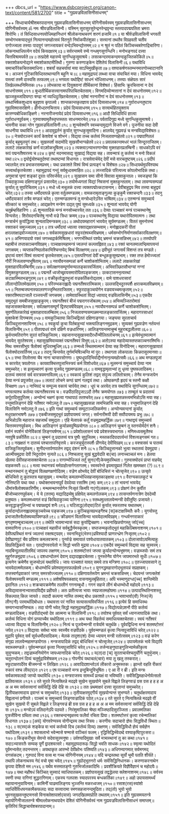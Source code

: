 +++
dbcs_url = "https://www.dsbcproject.org/canon-text/content/581/2700"
title = "गुह्यवज्रविलासिनीसाधनम्"

+++
सिध्दाचार्यश्रीशबरपादानाम्
गुह्यवज्रविलासिनीसाधनम्  योगिनीसर्वस्वम्
गुह्यवज्रविलासिनीसाधनम्
योगिनीसर्वस्वम्
ॐ नमः श्रीवज्रविलासिन्यै।
यस्मिन् सुरासुरसुरेन्द्रनरेन्द्रवृन्दा 
स्तत्पादपद्मपतिता भ्रमराः शिरोभिः।
तं सिध्दिसाधनपयोधिमहानिधानं
श्रीलोकनाथचरणं शरणं व्रजामि॥१॥
या श्रीर्वज्रविलासिनी भगवती सम्भोगभक्त्याद्भुतं
नित्यानन्दमहोत्सवं वितनुते निर्वाकपीतंशुका।
सत्त्वानां तथतैव विग्रहवती चतीव रागोज्ज्वला
तस्याः पादयुगं जगज्जायकरं वन्देऽभिवन्द्योत्तमम्॥२॥
न श्रुतं न पठितं किञ्चिच्चबरेणाद्रिचारिणा।
लोकनाथाधिपत्येन वदेयं कियदक्षरम्॥३॥
सर्वरन्तमये रम्ये गन्धमृगसुगन्धिनि।
मनोभङ्गपदं दत्त्वा चित्तविश्रामपर्वते॥४॥
तत्प्रदेशे महारम्ये सुगन्धिकुसुमाश्रये।
लसत्कन्दरमाकन्दमन्दकूजितकोकिले॥५॥
रक्ताशोकघनोद्याने ममाशोकाष्टमीतिथौ।
गुरुणा करुणाङ्केन देशितेयं विलासिनी॥६॥
यथाविधि समाचारैरेकचित्तसमाधिना।
शबर्यां सहचर्यायां मया साऽभिमुखीकृता॥७॥
वश्याकर्षणस्तम्भनमारणोच्चाटानानि च।
अञ्जनं गुटिकासिध्दिस्तथान्यानि बहूनि च॥८॥
महामुद्रापदं लब्ध्वा वाचा संयाचितं मया।
विधिना भावयेद् यस्त्वां तस्मै दास्यसि तत्फलम्॥९॥
भगवता यथोद्दिष्टं साधनं भोधिसाधनम्।
तस्याः संक्षेपतः सारं लिखेल्लब्धनिमित्तकः॥१०॥
लोभकाया मा  दियुक्तानां तीर्थिकानां विशेषतं।
हिंसाभिः क्रूरचित्तानां न देयं साधनोत्तमम्॥११॥
बुध्दतीर्थिकसत्त्वानामपरिपाचितचेतसाम्।
विगमदिव्योन्मत्तानां न देयं साधनोत्तमम्॥१२॥
खञ्जकुब्जादिघण्टा  षण्ढा नां व्याधिदुःखितचेतसाम्।
एतेषां नरनारीणां न देयं साधनोत्तमम्॥१३॥
लब्धाभिषेकशुध्दाय बहुज्ञाय कृपालवे।
शान्तकान्तकृतज्ञाय प्रदेयं दिव्यसाधनम्॥१४॥
गुर्वाराधनतुष्टाय गुह्यविश्वासरक्षिणे।
हीनोध्दरणचित्ताय। प्रदेयं दिव्यसाधनम्॥१५॥
सत्त्वार्थहितयुक्ताय कारुण्यबोधिकाङ्क्षिणे।
नरनारीजनायेदं प्रदेयं दिव्यसाधनम्॥१६॥
आदौ सिध्दिविधिं ज्ञात्वा गुर्वाराधनपूर्वकम्।
गुरुवाक्यामृतैस्तृप्तस्ततः साधनमारभेत्॥१७॥
पर्वतादिगुह्य मध्ये सुगन्धिकुसुमाश्रये।
भावनीया सका  न्तेन गुह्यवज्रविलासिनी॥१८॥
शून्यवेश्मनि स्वच्चन्दमुद्याने विजने वने।
पूजनीया सदा देवी साधनीया यथाविधि॥१९॥
आदावुद्वर्तनं कुर्यात् सुगन्धकुसुमादिना।
क्षालयेद् गुह्यवज्रं च मन्त्रविद्याविशेषतः॥२०॥
नेत्रयोरञ्जनं कार्यं केशवेशं च शोभनं।
विद्यया तच्च कर्तव्यं निजलावण्यहेतवे॥२१॥
पद्मपाणितलं कुर्याद् बहुमूलयुगं तथ।
सुखस्पर्शं सदामोदि सुखसौभाग्यहेतवे॥२२॥
प्रवालकान्तमधरं  भालं  सिन्दूरराजितम्।
ललाटे लाक्षकारेखं कर्णं वाऽशोकभूषितम्॥२३॥
त्यक्त्वाऽन्याभरणान्येषा मुक्ताहारप्रलम्बिनी।
साधकोऽपि वरं रूपं पद्मनर्तेश्वरस्य च॥२४॥
कृष्टं मदनमासद्य सुखाद्यं विद्यया सह।
तावन्मात्रं तु कर्तव्यं न मनो विकलं यथा॥२५॥
द्वयोर्द्वयोश्चतुर्दश्यां तथाष्टम्यां विधानतः।
रात्रावेवार्चयेद् देवीं मसे वारचतुष्टयम्॥२६॥
प्रदीपं ज्वालयेत् तत्र प्रभाकरसमप्रभम्।
यथा प्रकाशते विश्वं  विम्वं प्रत्यङ्गं च विशेषतः॥२७॥
सिध्दयर्थमुपविश्याथ सत्त्वार्थाकृतचेतशा।
महामुद्रापदं गन्तुं सर्वबुध्दसमाहितः॥२८॥
लज्जादिकं परित्यज्य कोपलोभादिकं तथा।
अणुमात्रां घृणां शङ्कां दूरतः परिवर्जयेत्॥२९॥
सुखासन  समा  सीनो विवासा मुक्तकुन्तलः।
स्वजङ्घां  कि  ञ्चिदाकुञ्च्य दक्षिणाङ्गुलं प्रसारयेत्॥३०॥
तयोर्मध्यगतां विद्यां निवसनां मुक्तकुन्तलाम्।
तथा  लावण्यसम्पन्नां कुर्यात् तु सुपरिचिताम्॥३१॥
मधो  ध्ये  मचुलकं दत्त्वा त्यक्तपद्मोत्कटासनाम्।
देवीबाहुद्वय मिव तस्या बाहुद्वयं चरेत्॥३२॥
तस्या धर्मोदयापन्ने कृत्वा वर्तुलमण्डलम्।
वामकरामृताङ्गुल्या कुङ्कुमै रक्तचन्दनैः॥३३॥
तदनु धर्मोदयाकारं तत्रैव मण्डलं चरेत्।
एतन्मण्डलमन्त्रं तु मन्त्रोध्दारेऽस्ति भाषितम्॥३४॥
एतन्मन्त्रं समुच्चार्य सीत्कारं च समुच्चरेत्।
आद्यक्षरेण मन्त्रेण दद्यत् पुष्पं सुमध्यके॥३५॥
शून्यतां भावयेद् योगी चतुर्ब्रम्हविहारिणः।
ॐ शून्यतादिकं मन्त्रं मनसोच्चारयेत् ततः॥३६॥ 
देव्याः पञ्चाक्षरं मन्त्रं पञ्चस्थानेषु विन्यसेत्।
शिरोवदनचित्तेषु नाभौ वज्रे त्रिधा क्रमम्॥३७॥
पञ्चस्थानेषु विद्याया यथारोपितमात्मनः।
तथा मन्त्रार्चनं कुर्याद्धित्वा शून्यतादिमन्त्रकम्॥३८॥
अथोदयमहारागं भावयेत् सूर्यमण्डलम्।
विततं सुमनोरम्यं रक्ताकरं समुज्ज्वलम्॥३९॥
तत्र धर्मोदयां ध्यात्वा रक्ताद्यक्षरसम्भवाम्।
मनोह्लादकरीं पीतां क्षरल्लाक्षाद्रवोज्ज्वलाम्॥४०॥
सर्वकामसुखधारां स्फुरदंश्वब्जविभ्रमाम्।
धर्मसम्भोगनिर्माणसर्वाकारविलक्षणम्॥४१॥
अभिणयादयो   रक्तं जगच्चद्रार्कमिश्रितम्।
भगगर्भस्थितं पश्येद् भ्रमन्तं चक्रसन्निभम्॥४२॥
तस्योपरि महाबीजं तप्ताकाञ्चनविग्रहम्।
पञ्चाक्षरमहामन्त्रं ज्वलन्तं कल्पवह्निवत्॥४३॥
रक्तं चानलमालाभिव्र्यापयन्तं जगत्त्रयम्।
व्यप्ताकनिष्ठलोकाभिश्चिन्तयेद् बिम्बं विलक्षणम्॥४४॥
द्रवीभूतं जगत्सर्वं विशन्तं तत्र मण्डले।
द्रष्टव्यं वशगं विश्वं सत्वानां कृतचेतसाम्॥४५॥
एतत्परिणतां देवीं बन्धूककुसुमप्रभाम्।
रक्त  तप्त  हेमोज्ज्वलां गौरीं निजलावण्यभूषिताम्॥४६॥
नवयौवनसम्पन्नां कर्णे चाशोकशोभिताम्।
ललाटे लाक्षकारेखां मुक्ताहारविलम्बिनीम्॥४७॥
सर्वलक्षणसम्पूर्णामन्यालङ्कारवर्जिताम्।
अभिवाञ्छितसौभाग्यां नग्नां विमुक्तकुण्डलाम्॥४८॥
पद्मनर्ते ध्वजोच्छ्रायसमारोपितपङ्कजाम्।
उत्कटासननृत्यस्थां कटाक्षस्मितभङ्गुराम्॥४९॥
वक्रीकृतोद्धृतभुजां वज्रकर्तिकरोद्यताम्।
वामे पाशधरासारां लीलान्दोलितमेखलाम्॥५०॥
परिरम्भकराह्लादैः पद्मनर्तेश्वरात्मिकाम्।
उल्लसद्भिदुरस्पर्शैः क्षरत्कमलविभ्रमाम्॥५१॥
नितम्बजघनास्फालरणज्जृम्भितराजिताम्।
स्फुरदाकुञ्चयोगेन वडवावच्चमत्कृताम्॥५२॥
रक्तरश्मिघटाजालै रञ्जयन्तीं जगत्त्रयम्।
तामेवाग्रस्थितां विद्यां ध्यायाद् वज्रविलासिनीम्॥५३॥
एकदैव समुद्भूतं समबीजसुखाङ्कुरम्।
पद्मनर्तेश्वरं बीजं पद्मरागरजोबलम्॥५४॥
अभिव्यञ्जितरोमाग्रं सहजासक्तचेतसम्।
सर्वलक्षणसम्पूर्णं द्विरष्टवर्षविग्रहम्॥५५॥
नवयौवनसम्पन्नं कर्णे चाशोकशोभितम्।
सुवर्णतिलकारेखं मुक्ताहारावलम्बितम्॥५६॥
निजलावण्यसम्पन्नमन्यालङ्कारवर्जितम्।
महारागरसाधारं मुक्तकेशं दिगम्बरम्॥५७॥
वामकुञ्चितया किञ्चिद्विततं दक्षिणाङ्गया।
जङ्घया सुरताचार्य किञ्चिदुत्तानशायिनम्॥५८॥
स्वकुर्या  कुचा  पिर्तबाहुभ्यां भक्त्यालिङ्गनमुद्रकम्।
सुव्यक्तं गुह्यवज्रेण नर्तयन्तं विलासिनीम्॥५९॥
पीतपद्मधरं वामे दक्षिणे वज्रधारिणम्।
आलिङ्गयन्तमाचुम्बं मुहुराबद्धलीलया॥६०॥
कुर्वन्तमतिरागेण सुरतं वाजिकूजितम्।
सहजानन्दसुखास्वादैरर्धोन्मीलितलोचनम्॥६१॥
इत्येवंभूतमात्मानं भावयेत् सुरतेश्वरम्।
महासुखमिवाव्यक्तं पद्मनर्तेश्वरं विभुम्॥६२॥
अतोऽस्या महादेव्यास्तप्तकाञ्चनरश्मिभिः।
मिथः समरसीभूय त्रैलोक्यं सुधिराम्बुधिम्॥६३॥
तन्मध्ये स्थितमात्मानं देव्या सह विनोदिनम्।
महारागसुखायातं त्रैलोक्योदरवर्तिनम्॥६४॥
तदनु चिन्तयेत् तूर्णमभिषिञ्चन्ति मां पुरः।
तथागता लोकपालाः किन्नरासुरमानवाः॥६५॥
रम्भा तिलोत्तमा चैव नाना चाप्सरसोगणाः।
पुष्पधूपादिभिर्वाद्यैर्नानानृत्यमहोत्सवैः॥६६॥
अथ मण्डलपूजां च कारयेत् त्रयतोगतः।
कायवाक्चित्तपूजाभिस्त्रयं कर्म विशोधयेत्॥६७॥
मूलमन्त्रं समुच्चार्य देव्या नाम समुच्चरेत्।
स इत्युच्चारणं कृत्वा पूजयेद् गुह्यमण्डलम्॥६८॥
वामवृद्धामृताभ्यां तु धृत्वा पुष्पफलादिकम्।
दातव्यं समरसं सर्व वारत्रयमनाविलम्॥६९॥
स्वकायं कुलिशं तद्वत् संपूज्य ललितोत्रतम्।
तेनैव मन्त्रजापेन देव्या मन्त्रं प्रपूजयेत्॥७०॥
ललाटं लोचने कण्ठं घ्राणं गलद्वयं तथा।
ओष्ठकण्ठौ हृदयं च स्तनौ कक्षौ विचक्षणः॥७१॥
नाभिपदं च सम्पूज्य वकायं चार्पयेत् तथा।
धूपं च अरयेत् तत्र यथाविधि सुगन्धितम्॥७२॥
भगवत्याश्च कर्तव्या पद्मनर्तेश्वरस्य च।
वज्रपीठादिपूजाऽऽदौ तेनैव क्रमयोगतः॥७३॥
ताम्बूलं च प्रदातव्यं कर्पूरादिसुपूरितम्।
अन्योन्यं भक्षणं कृत्वा गाथापाठं ततश्चरेत्॥७४॥
महासुखप्रसन्नस्त्वमभिन्नोऽसि मया सह।
रन्तुमालिङ्गनं देहि नर्तेश्वर नमोऽस्तु ते॥७५॥
महासुखप्रसन्ना त्वमभिन्नासि मया सह।
रन्तुमालिङ्गनं देहि विलासिनि नमोऽस्तु ते॥७६॥
इति गाथां समुच्चार्य सम्पुटाञ्जलिकर्मणा।
अन्योन्यवन्दनां कुर्यात् मधुराक्षरभाषणैः॥७७॥
एकबीजसमुद्भूतं प्रज्ञोपायमयं जगत्।
सर्वनारीमयी देवी सर्वोपायमयः प्रभुः॥७८॥
अभिन्नोऽसि महाराज सहजार्थं समुद्यतः।
एहि मेलापकं कर्तुं वज्रमुद्रामहर्द्धिकः॥७९॥
गाथाद्वयं समुच्चार्य चित्तस्मरणपूर्वकम्।
मिथ आलिङ्गनं कुर्यान्नवपुष्पिप्रयोगतः॥८०॥
आलिङ्गनं चुम्बनं तु स्तनयोर्मर्दनं शनैः।
दर्शनं स्पर्शनं योनेर्विकाशं लिङ्गघर्षणम्॥८१॥
प्रवेशोल्लासनं पद्मे प्रवेशस्त्रयभागतः।
मणिमध्यसमूलैश्च नवपुषि प्रकीर्तितः॥८२॥
चुम्बनं तु प्रदातव्यं यत्र पुष्पैः सुपूजितम्।
मस्तकादिपादपर्यन्तं विंशत्यङ्गसमं गत॥८३॥
नखक्षतं न दातव्यं पश्चात्तापनिवृत्तये।
करजचुर्चुरास्पर्शैः प्रीणयेद् देवीविग्रहम्॥८४॥
वक्त्रासवं च पातव्यं वाजिकूजितपूर्वकम्।
शुनीदन्तार्पणपातेन तद्वद् दंशनं शनैः॥८५॥
किञ्चिदुत्तानको भूत्वा स्थातव्यं देवमुद्रया।
आत्मीयमुद्रया देवी भिदुराग्रेण नृत्यते॥८६॥
निश्चलात्तु सुखं बुद्धयेदति बा(चा) लनाच्चञ्चलं मनः।
हेलया खेलया देवीसहजासक्तचेतसः॥८७॥
रागाम्भोधिजलं तर्तुं सुना(नौ)केयमुपस्थिता।
गुरुवाक्योदयं प्राप्तं वाहयेद् वाहकस्वरैः॥८८॥
मत्वा स्थानत्रयं मर्मग्राहोत्सर्गगतागतम्।
स्वस्वरेन्ते इयमायुप्र्पतं गिलेत खममक्षर (?)॥८९॥
मन्थानस्थानं तु बोद्धव्यं विलक्षणक्षणोदितम्।
वज्रेण क्षोभयेद् देवीं बोधिचित्तं न चोत्सृजेत्॥९०॥
उत्सृते बोधिचित्ते तु कुतस्तत्र महासुखम्।
मन्थयेत् कमलाम्भोधिसहजामृतकाङ्क्षया॥९१॥
वैराग्यकालकूटं च नोत्तिष्टति यथा यथा।
यथोक्तभावनापूर्वं देवदेव्या रसाश्मि (त्म) कम्॥९२॥
तां भावनां भावयेद् धीमांस्त्रैलोक्यकारिणीम्।
मन्थमन्थानयोगेन निःसृतं किमपि गा(गो)लकम्॥९३॥
प्रोक्षणं तेन कुर्वीत बीजोच्चारणपूर्वकम्।
ये ये (तत्तम्) मद्यादिद्रव्येषु प्रक्षिपेत् कमलगोलकम्॥९४॥
तत्सन्तर्पणनात्रेण देवदेव्यौ प्रतुष्यतः।
कमलमध्यगतं वज्रं किचिदाकुञ्च्य पाणिना॥९५॥
स्तब्धमुल्लालयेन्मन्त्री देवीतुष्टिः प्रजायते।
करवृद्धाङ्गुलिभ्यां च पद्मपक्षद्वयं शनैः॥९६॥
घटिताद्ध(तोद्घा)टितं कुर्यात् स्फरतश्च यथातथम्।
कुर्यादान्दोलनाह्लादमाकुञ्चयेच्च पङ्कजम्॥९७॥
कुञ्चिन्नृत्यप्रभङ्गैश्च [स]कटाक्षस्मितैः करैः।
युगयोस्तु प्रभाजालैस्त्रैलोक्यव्यापिमण्डले॥९८॥
क्रीडमानं विलासिन्या भावयेदात्मविग्रहम्।
गन्धर्वनगराकारं मृगतृष्णाम्बुचञ्चलम्॥९९॥
तथेति भावमाभ्यासं सदा कुर्याद्विचक्षणः।
भावनाखिन्नयोगस्तु जपे[च्च] वामपाणिना॥१००॥
पञ्चाक्षरं महावीजं सर्वबुद्धैर्नमस्कृतम्।
सप्तजन्मकृतोद्भूतं महाकिल्बिषनाशनम्॥१०१॥
देवीपद्मस्थितं मन्त्रं ज्वलन्तं रक्तषट्पदम्।
स्वनाभिदूरं(भेरुरः)प्रविश्यादौ घ्राणरन्ध्रेण निःसृतम्॥१०२॥
देवीघ्राणपुटं चैव प्रविश्य कमलवत्र्मना।
पुनर्वज्रे समायातं पश्येधायातयातकम्॥१०३॥
दोलाजापोऽयमित्याहुः क्षिप्रसिद्धिकरो यतः।
एतद्योगवरापेतो न सिद्धो भवति मुद्रया॥१०४॥
एकदैवं समुच्चार्य विद्यया सह सुस्वरम्।
नादबिन्दुलयातीतमिदं जापस्य लक्षणम्॥१०५॥
शतमष्टोत्तरं जप्त्वा कुर्यादन्योन्यभूषणम्।
वज्राब्जयोः समं तत्र मुहुर्गरुडमुद्रया॥१०६॥
दशधान्दोलनं देवान् दद्यादाह्लादचेतसा।
पुनस्तेनैव योगेन जापमारभते सुधीः॥१०७॥
इत्यनेन क्रमेणैव सुजप्योऽयं यथाविधि।
जापः पञ्चशतं यावत् समये तत्र मन्त्रिणा॥१०८॥
एतज्जापावसाने तु भावयेदात्ममेलकम्।
बोधाम्भोधिं प्रवेश्यामुत्तरफलहेतवे॥१०९॥
युगनद्धमहारागोद्भूतापन्नं सप्रज्ञकम्।
तप्तस्वर्णद्रवाकारं जगत् समरसोज्ज्वलम्॥११०॥
दक्षिणावर्तरूपेण भ्रमन्तं चक्रसन्निभम्।
चेदयन्तं जगत्क्लेशं त्रैलोक्यस्यापि मण्डलम्॥१११॥
अशेषविषयकक्षाद् वासनामूलबृंहितात्।
अपि भस्माणुदग्धा[च्च] शान्तिमेति द्रवानिलः॥११२॥
शक्रचापक्रमेणैव तल्लीनं गगनाम्बुधौ।
गगनं सहजे लीनं बोधाम्भोधौ महोदये॥११३॥
अविद्यावासनाभ्यासादविद्यैव प्रहीयते।
अतः प्रतीत्यजा भावाः स्वप्रजातमहोपमाः॥११४॥
उत्पादस्थितिनाशस्तु विकल्पात् किल जायते।
तदादौ कल्पना नास्ति तस्मद् बोधः प्रकाशते॥११५॥
भावाभावो(वौ) निज(जे) लीन(नौ) परमार्थादिबोधतः।
यथावत्ता परं नास्ति सत्यासत्यविवर्जिता॥११६॥
इत्येवं हि समाधिस्थः सम्यगभ्यासनिश्चलः।
तदा योगी भवेत् सिद्धो महामुद्रामहर्द्धिकः॥११७॥
विद्योत्पन्नेऽशनौ पीठे कर्तव्यं मण्डलादिकम्।
वज्रपीठोद्भवो देव आत्मना च विलासिनी॥११८॥
तयोश्च पूर्ववत् सर्वं ध्यानजापादिकं तथा।
कर्तव्यं विधिना योगं प्राप्याच्चैव यथोदितम्॥११९॥
अथ यथा विहर्तव्यं समाधित्यक्तचेतसा।
स्वयं नर्तेश्वरं ध्यात्वा विद्यया च विलासिनीम्॥१२०॥
नित्यं च पूजयेन्मन्त्री रात्रेर्यामे चतुर्थके।
पूर्ववद्विधिना मन्त्रं शतमष्टोत्तरं जपेत्॥१२१॥
विद्यायाः सर्वथा भावः स्वस्यैव वज्रपीठके।
पूर्ववन्मण्डलं कृत्वा नित्यपूजाविधिं चरेत्॥१२२॥
मुद्रापि पूर्ववत् सर्वं सूर्यधर्मोदयादिकम्।
मेलकं तादृशा(शं) देव्या ध्यायन् मन्त्री रतोत्सवम्॥१२३॥
वज्रं करेण संगृह्य लालयेन्महामण्डयोगतः।
मन्त्रजापादिकं तद्वद् बोधिचित्तं न चोत्सृजेत्॥१२४॥
उपायमेलकं भावे विद्यापि स्वाब्जमण्डले।
पूर्ववन्मण्डलं कृत्वा नित्यपूजाविधिं चरेत्॥१२५॥
तर्जन्यङ्गुष्ठाङ्गुलिभ्यामेकीकृत्य सुयुग्मकम्।
तद्वज्राब्जनियोगेन जापध्यानादिकं चरेत्॥१२६॥
य(त)दा [च] सुरताचार्यश्चतुर्योनिं चतुर्भुजाम्।
चतुरान्दोलनं दिव्यं चतुर्मुद्राविशेषकम्॥१२७॥
गोपनीयं यथाचलं(चारं) मया तु खलु तस्करात्।
स्फुटाक्षरपदैरेव बीजमन्त्रो न लिखितः॥१२८॥
आवादिदशान्तोऽयं लीकारो अनुमस्तकः।
झान्तो वहति रीकारं रुकारं वश्च लीय(प)रः॥१२९॥
एष पञ्चाक्षरो मन्त्र इन्दुबिन्दुविभूषितः।
ए आ री र ब्री।
इति मन्त्रः सर्वकामफलदो जाप्यो यथाविधि॥१३०॥
मन्त्रराजस्य सामर्थ्यं प्रत्यक्षं वा भविष्यति।
सर्वसिद्धिमहाधेनोर्वत्सलो ह्यतिवत्सलः॥१३१॥
रते सुरते नित्यक्लिन्ने मदद्रवे सुखेन सुखयोने सुबले विह्वले 
लिङ्गवज्रं ग्रस ग्रस ह ह ह अ अ अ मम सर्वसत्त्वानां 
सर्वसिद्धिं देहि देहि सः॥१३२॥
ततः प्रथमाक्षरं दत्त्वा सुरतान्तं समुच्चरेत्।
द्वितीयाक्षरमादाय द्रवान्तं च समुच्चरेत्॥१३३॥
तृतीयाक्षरमुद्गीर्य सुखयोन्यन्तं सुभण्यते।
चतुर्थाक्षरमादाय विह्वलान्तं प्रगीयते।
पञ्चमं च समुच्चार्य लिङ्गवज्रादिकं पठेत्॥१३४॥
रते सुरते ए नित्यक्लिन्ने मदद्रवे वीं सुखेन सुखयो री सुबले
विह्वले र लिङ्गवज्रं ब्री ग्रस ग्रस ह ह ह अ अ अ मम सर्वसत्त्वानां सर्वसिद्धिं देहि देहि सः॥१३५॥
मन्त्रोऽयं वलिदानेऽपि पठयते।
निरंशुमालिका श्रेष्ठा मञ्जिष्ठादिसुरञ्जिता।
प्रवालमलिका पुत्रजीविना ग्रथिता तथा॥१३६॥
रक्तचन्दनवृक्षस्य फलैर्वा रचिता प्रिया।
शतमष्टोत्तरं कृत्वा रचेन्मालिकां विधानतः॥१३७॥
[अयं] योगवरेण्यस्य योगीन्द्रस्य तथा स्त्रियः।
करणीयः सदाचारो ज्ञेयः सिद्धविधौ स्थितः॥१३८॥
स(स्व)कं शङ्केन्न वा भावं कर्तव्यो दिच (कर्तव्यं दिव्य)
लक्षणम्। सर्वसिद्धिविधौ ज्ञेयं सर्वज्ञेन यथोदितम्॥१३९॥
श्वासलाभो भवेन्मासे षण्मासे वाञ्चितं फलम्।
रृद्धिसिद्धिर्भवेदब्दे वश्याकृष्टिपुरःसरा॥१४०॥
किङ्करीभूय सेवन्ते सदेवासुरमनुषाः।
उर्वश्यादिमुखाः सर्वे मत्र्यस्थानां तु का कथा॥१४१॥
सदाऽभ्यासरतैः सम्यक् पूर्णे द्वादशवत्सरे।
महामुद्रापदारूढः सिद्धो भवति साधकः॥१४२॥
स्मृत्वा यथोदितं पूर्वमभ्यसेत् तदनन्तरम्।
अयथाकृत आरम्भो देवीक्षोभः पतिष्यति॥१४३॥
अधिगम्यागमात् सर्वमगमद् रागसंकटम्।
गुरुपादं विना वत्स मा गच्च योगिनीनयम्॥१४४॥
यदि चन्द्रस्तथा सूर्यो भूमौ पतति शीर्यते।
तथापि लोकनाथस्य नेदं वचो मृषा भवेत्॥१४५॥
गुह्योद्भूतनरो धर्मः सर्वसिद्धिनिधानकः।
करुणाकरनाथेन कृपया देशितो मम॥१४६॥
यथैव मत्तमातङ्गो गुरुभिर्जालकादिभिः।
प्रवशीक्रियते विज्ञैर्विज्ञानं च महोदयैः॥१४७॥
यथा महौषधं किञ्चित् सुस्वादं व्याधिघातकम्।
प्रज्ञोपायसुखं तद्वद्धेलया क्लेशनाशनम्॥१४८॥
सर्वस्य रमणी रम्या रागिणां शुद्धरागिणाम्।
एकस्य गलपाशः स्यादपरस्य बन्धकर्तिका॥१४९॥
अहो उपायसामर्थ्यं महायानानुयायिनाम्।
कामिनीं घाढमालिङ्गय भुञ्जन्ति मकरध्वजम्॥१५०॥
रसाश(रस)स्यांशो व्याधिर्विविधघनकामैकफलदः 
सदा सत्त्वारामा रमणसहजानन्दमुदिता।
तद्(तो) भूयो भूयो भुवनसुखसन्तुष्टमनसो 
विनाक्लेशापाशो(यासं) जगदखिलमाप्रोति तथताम्॥१५१॥
इति गुह्यसमयतन्त्रे महायोगिनीजालतन्त्रे श्रीमल्लोकनाथपादेन देशितं
योगिनीसर्वस्वं नाम गुह्यवज्रविलासिनीसाधनं समाप्तम्॥
कृतिरियं सिद्धाचार्यशबरपादानाम्॥
